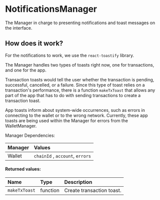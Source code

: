 # NotificationsManager

The Manager in charge to presenting notifications and toast messages on the interface.

## How does it work?

For the notifications to work, we use the `react-toastify` library. 

The Manager handles two types of toasts right now, one for transactions, and one for the app.

Transaction toasts would tell the user whether the transaction is pending, successful, cancelled, or a failure. Since this type of toast relies on a transaction's performance, there is a function `makeTxToast` that allows any part of the app that has to do with sending transactions to create a transaction toast.

App toasts inform about system-wide occurrences, such as errors in connecting to the wallet or to the wrong network. Currently, these app toasts are being used within the Manager for errors from the WalletManager.

Manager Dependencies:

| Manager | Values                                                          |
| :--- | :------------------------------------------------------------------- |
| Wallet | `chainId` , `account`, `errors`

#### Returned values:
| Name | Type | Description                                                          |
| :--- | :--- | :------------------------------------------------------------------- |
|`makeTxToast` | function | Create transaction toast.